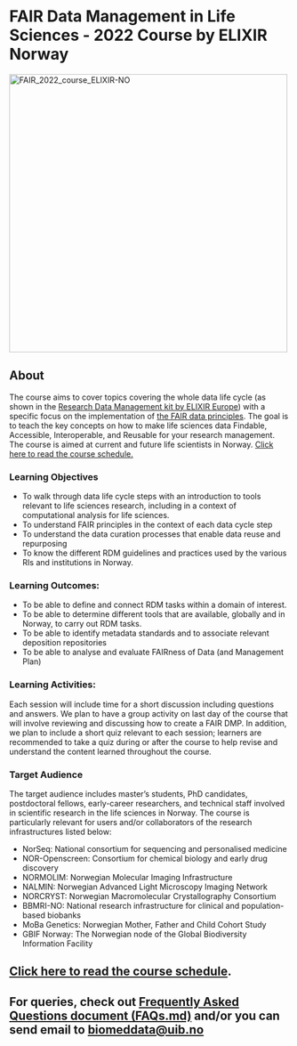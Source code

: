 # FAIR Data Management in Life Sciences - 2022 Course by ELIXIR Norway

<img width="500" alt="FAIR_2022_course_ELIXIR-NO" src="https://user-images.githubusercontent.com/6730853/158909638-de82c632-36ba-4e3a-88b4-ed8d7c8be9ed.jpeg">

## About

The course aims to cover topics covering the whole data life cycle (as shown in the [Research Data Management kit by ELIXIR Europe](https://rdmkit.elixir-europe.org/)) with a specific focus on the implementation of [the FAIR data principles](https://www.go-fair.org/fair-principles/). The goal is to teach the key concepts on how to make life sciences data Findable, Accessible, Interoperable, and Reusable for your research management. The course is aimed at current and future life scientists in Norway. [Click here to read the course schedule.](https://github.com/elixir-oslo/fair-dm-2022-course/blob/main/schedule.md)

### Learning Objectives

- To walk through data life cycle steps with an introduction to tools relevant to life sciences research, including in a context of computational analysis for life sciences.
- To understand FAIR principles in the context of each data cycle step
- To understand the data curation processes that enable data reuse and repurposing
- To know the different RDM guidelines and practices used by the various RIs and institutions in Norway. 

### Learning Outcomes:

- To be able to define and connect RDM tasks within a domain of interest.
- To be able to determine different tools that are available, globally and in Norway, to carry out RDM tasks.  
- To be able to identify metadata standards and to associate relevant deposition repositories
- To be able to analyse and evaluate FAIRness of Data (and Management Plan)

### Learning Activities:

Each session will include time for a short discussion including questions and answers. We plan to have a group activity on last day of the course that will involve reviewing and discussing how to create a FAIR DMP. In addition, we plan to include a short quiz relevant to each session; learners are recommended to take a quiz during or after the course to help revise and understand the content learned throughout the course.

### Target Audience

The target audience includes master’s students, PhD candidates, postdoctoral fellows, early-career researchers, and technical staff involved in scientific research in the life sciences in Norway. The course is particularly relevant for users and/or collaborators of the research infrastructures listed below:

- NorSeq: National consortium for sequencing and personalised medicine
- NOR-Openscreen: Consortium for chemical biology and early drug discovery
- NORMOLIM: Norwegian Molecular Imaging Infrastructure
- NALMIN: Norwegian Advanced Light Microscopy Imaging Network 
- NORCRYST: Norwegian Macromolecular Crystallography Consortium 
- BBMRI-NO: National research infrastructure for clinical and population-based biobanks
- MoBa Genetics: Norwegian Mother, Father and Child Cohort Study
- GBIF Norway: The Norwegian node of the Global Biodiversity Information Facility

## [Click here to read the course schedule](https://github.com/elixir-oslo/fair-dm-2022-course/blob/main/schedule.md). <br>
## For queries, check out [Frequently Asked Questions document (FAQs.md)](LINK) and/or you can send email to biomeddata@uib.no
